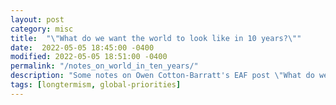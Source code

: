 ```yaml
---
layout: post
category: misc
title:  "\"What do we want the world to look like in 10 years?\""
date:  2022-05-05 18:45:00 -0400
modified: 2022-05-05 18:51:00 -0400
permalink: "/notes_on_world_in_ten_years/"
description: "Some notes on Owen Cotton-Barratt's EAF post \"What do we want the world to look like in 10 years?\""
tags: [longtermism, global-priorities]
---
```

